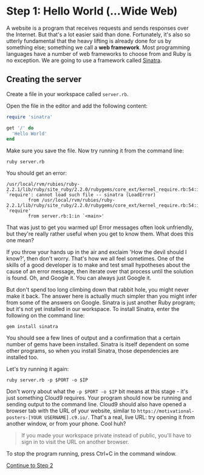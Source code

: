# Step 1: Hello World (...Wide Web)
A website is a program that receives requests and sends responses over the Internet.  But that's a lot easier said than done.  Fortunately, it's also so utterly fundamental that the heavy lifting is already done for us by something else; something we call a **web framework**.  Most programming languages have a number of web frameworks to choose from and Ruby is no exception.  We are going to use a framework called [Sinatra](http://www.sinatrarb.com/).

## Creating the server
Create a file in your workspace called `server.rb`.

Open the file in the editor and add the following content:
```ruby
require 'sinatra'

get '/' do
  'Hello World'
end
```

Make sure you save the file.  Now try running it from the command line:

```
ruby server.rb
```

You should get an error:

```
/usr/local/rvm/rubies/ruby-2.2.1/lib/ruby/site_ruby/2.2.0/rubygems/core_ext/kernel_require.rb:54:in `require': cannot load such file -- sinatra (LoadError)
        from /usr/local/rvm/rubies/ruby-2.2.1/lib/ruby/site_ruby/2.2.0/rubygems/core_ext/kernel_require.rb:54:in `require'
        from server.rb:1:in `<main>'
```

That was just to get you warmed up!  Error messages often look unfriendly, but they're really rather useful when you get to know them.  What does this one mean?

If you throw your hands up in the air and exclaim 'How the devil should I know?', then don't worry.  That's how we all feel sometimes.  One of the skills of a good developer is to make and test small hypotheses about the cause of an error message, then iterate over that process until the solution is found.  Oh, and Google it.  You can always just Google it.

But don't spend too long climbing down that rabbit hole, you might never make it back.  The answer here is actually much simpler than you might infer from some of the answers on Google.  Sinatra is just another Ruby program; but it's not yet installed in our workspace.  To install Sinatra, enter the following on the command line:

```
gem install sinatra
```

You should see a few lines of output and a confirmation that a certain number of gems have been installed.  Sinatra is itself dependent on some other programs, so when you install Sinatra, those dependencies are installed too.

Let's try running it again:

```
ruby server.rb -p $PORT -o $IP
```

Don't worry about what the `-p $PORT -o $IP` bit means at this stage - it's just something Cloud9 requires.  Your program should now be running and sending output to the command line.  Cloud9 should also have opened a browser tab with the URL of your website, similar to `https://motivational-posters-[YOUR USERNAME].c9.io/`.  That's a real, live URL: try opening it from another window, or from your phone.  Cool huh?

>  If you made your workspace private instead of public, you'll have to sign in to visit the URL on another browser.

To stop the program running, press Ctrl+C in the command window.

[Continue to Step 2](/steps/2.md)
